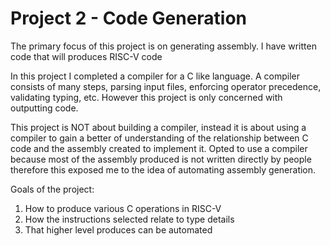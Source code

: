 # Project 2 - Code Generation

The primary focus of this project is on generating assembly. I have written code that will produces RISC-V code

In this project I completed a compiler for a C like language. A compiler consists of many steps, parsing input files, enforcing operator precedence, validating typing, etc. However this project is only concerned with outputting code.

This project is NOT about building a compiler, instead it is about using a compiler to gain a better of understanding of the relationship between C code and the assembly created to implement it. Opted to use a compiler because most of the assembly produced is not written directly by people therefore this exposed me to the idea of automating assembly generation.

Goals of the project:

  1. How to produce various C operations in RISC-V
  2. How the instructions selected relate to type details
  3. That higher level produces can be automated
